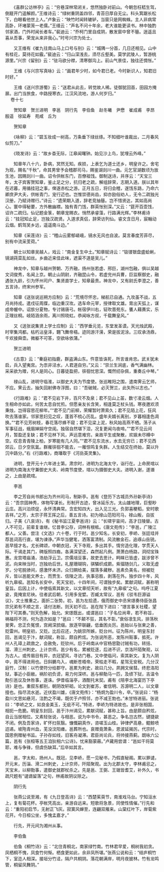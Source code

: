 <!-- { "loadSidebar": true } -->
　　《喜群公访林亭》云：“穷巷深林常闭关，悠然独卧对前山。今朝忽枉嵇生驾，倒屣开门遥解颜。”王维诗云：“绿树重阴盖四邻，青苔日厚自无尘。科头箕踞长松下，白眼看他世上人。”卢象云：“映竹时闻转辘轳，当窗只是网蜘蛛。主人非病常高卧，环堵蒙笼一老儒。”王缙云：“声名不问十年余，老大谁能更读书。林中独酌邻家酒，门外时闻长者车。”裴迪云：“乔柯门里自成阴，散发窗中曾不簮。逍遥且喜从吾事，荣宠从来非我心。”时号兴宗为处士。

　　又王维有《崔九往南山马上口号与别》云：“城隅一分首，几日还相见。山中有桂花，莫待花如霰。”裴迪云：“归山深浅去，须尽丘壑美。莫学武陵人，暂游桃源里。”兴宗《留别》云：“驻马欲分襟，清寒御沟上。前山气景佳，独往还惆怅。”

　　王维《与兴宗写真咏》云：“画君年少时，如今君已老。今时新识人，知君旧时好。”

　　王维《送兴宗游蜀》云：“送君从此去，转觉故人稀。徒御犹回首，田园方掩扉。出门当旅食，中路授寒衣。江汉风流地，游人何岁归。”  
　 
卷十七

　　贺知章　贺兰进明　李邕　阴行先　李伯鱼　赵冬曦　尹懋　崔成甫　李昂　殷遥　徐延寿　苑咸　丘为

　　贺知章

　　《咏柳》云：“碧玉妆成一树高，万条垂下绿丝绦。不知细叶谁裁出，二月春风似剪刀。”

　　《晓发诗》云：“故乡杳无际，江皋闻曙钟。始见沙上鸟，犹埋云外峰。”

　　知章年八十六，卧病，冥然无知。疾损，上表乞为道士还乡，明皇许之。舍宅为观，赐名“千秋”，命其男曾予会稽郡司马，赐鉴湖剡川一曲。元乞官湖数顷为放生池，因赐剡川一曲。诏令供帐东门，百僚祖饯。御制送诗，并序云：“天宝三年，太子宾客贺知章，鉴止足之分，抗归老之疏，解组辞荣，志期入道。朕以其年在迟暮，用循挂冠之事，俾遂赤松之游。正月五日，将归会稽，遂饯东路，乃命六卿庶尹大夫，供帐青门，宠行迈也。岂惟崇德尚齿，抑亦励俗劝人，无令二疏独光汉册，乃赋诗赠行。”诗云：“遗荣期入道，辞老竞抽簮。岂不惜贤达，其如高尚心。寰中得秘要，方外散幽襟。独有青门饯，群英怅别深。”又云：“筵开百壶饯，诏许二疏归。仙记题金箓，朝章宠赐衣。悄然承睿藻，行路满光辉。”李林甫诗云：“挂冠知止足，岂独汉疏贤。入道求真侣，辞荣访列仙。睿文含日月，宸翰动云烟。鹤驾吴乡远，遥遥南斗边。”

　　知章《采莲诗》云：“稽山云雾郁嵯峨，镜水无风也自波。莫言春度芳菲尽，别有中流采芰荷。”

　　朝士以知章吴越人，戏云：“南金复生中土。”知章赋诗云：“钑镂银盘盛蛤蜊，镜湖莼菜乱如丝。乡曲近来佳此味，遮渠不道是吴儿。”

　　神龙中，知章与越州贺朝、万齐融，扬州张若虚、邢巨，湖州包融，俱以吴越文词俊秀，名闻上京。朝止山阴尉，齐融昆山令，若虚兖州兵曹，巨监察御史，融遇张九龄，引为怀州司户、集贤直学士，知章最贵。神龙中，又有尉氏李澄之，善五言诗，终宋州参军。

　　知章《送张说巡朔方应制》云：“荒境尽怀忠，梯航已自通。九攻虽不战，五月尚持戎。遣戍征周牒，临边重汉攻。选车命元宰，授律取文雄。胄出天弧上，谋成帝幄中。诏旂分夏物，专讨锡唐弓。帐宿伊川右，钲吹晋苑东。饔人藉蕡实，乐正理丝桐。岐陌涵余雨，离川照晓虹。恭闻咏方叔，千载舞皇风。”

　　又《送张说集贤上学士应制》云：“西学垂元览，东堂发圣谟。天光烛武殿，时宰集鸿都。枯朽沾皇泽，翾飞舞帝梧。迹同游汗澷，荣是拔泥涂。三叹承汤鼎，千欢接舜壶。微躯不可答，空欲咏依蒲。”

　　贺兰进明

　　《古意》云：“秦庭初指鹿，群盗满山东。忤意皆诛死，所言谁肯忠。武关犹未启，兵入望夷宫。为祟非泾水，人君道自穷。”又云：“崇兰生涧底，香气满幽林。采采欲为赠，何人是同心。日暮徒盈把，徘徊忧思深。慨然纫杂佩，重奏丘中琴。”

　　禄山乱，进明守临淮，以御史大夫为节度使。张巡睢阳之围，遣南霁云乞师，不应。霁云去，抽矢回射佛寺浮图，曰：“吾破贼，必灭贺兰，此矢所以志也。”

　　《行路难》云：“君不见岩下井，百尺不及泉；君不见山上苖，数寸凌云烟。人生相命亦如此，何苦太息自忧煎。但愿亲友长含笑，相逢莫乏杖头钱。寒夜邀欢须秉烛，岂得容思花柳年。”“君不见门前柳，荣耀暂时萧索久；君不见陌上花，狂风吹去落谁家。邻家思妇见之叹，蓬首不梳心历乱。盛年夫婿长离别，岁暮相逢色凋换。”“君不见芳树枝，春花落尽蜂不窥；君不见梁上泥，秋风始高燕不栖。荡子从军事征战，蛾眉婵娟守空闺。独宿自然堪下泪，况复更闻乌夜啼。”“君不见云间月，暂盈还复缺；君不见林下风，声远意难穷。亲故平生或聚散，欢娱未尽樽中空。叹息青青陵上柏，岁寒能有几人同。”“君不见东流水，水去无穷已；君不见西郊云，日夕空氛氲。群雁徘徊不能去，一雁惊鸣复失群。人生结交在终始，莫以升沉中路分。”右《行路难》，商璠取于《河岳英灵集》。

　　进明，登开元十六年进士第。肃宗时，进明为北海太守，诣行在。上命房琯以进明为南海太守兼御史大夫、岭南节度使，琯以为摄御史大夫。进明入谢，遂谮之，上由是疏琯。

　　李邕

　　李之芳自尚书郎出为齐州司马，制新亭。邕有《登历下古城员外孙新亭诗》云：“吾宗固神秀，体物写谋长。形制开古迹，曾冰延乐方。太山雄地理，巨壑眇云庄。高兴泊烦促，永怀清典常。含宏知四大，出入见三光。负郭喜粳稻，安时歌吉祥。”之芳，太宗子蒋王挥之后，善五言诗。初为禄山范阳司马，禄山叛，自拔归。子美《八哀诗》，有《秘书监江夏李邕诗》云：“长啸宇宙间，高才日陵替。古人不可见，前辈复谁继。忆昔李公存，词林有根柢。《唐文苑传》：“李邕，广陵江都人。父善。尝注《文选》六十卷，行于时。邕少知名，长安初，李峤、张廷珪并荐邕词高行直，堪为谏诤。”声华当健笔，洒落富清制。风流散金石，追琢山岳锐。邕早擅才名，尤长碑颂，中朝衣冠，天下寺观，多出其手。情穷造化理，学贯天人际。干谒走其门，碑版照四裔。各满深望还，森然起凡例。萧萧白杨路，洞彻宝珠惠。龙宫塔庙涌，浩劫浮云卫。宗儒俎豆事，故吏去思计。眄睐已皆虚，跋涉曾不泥。向来映当时，岂独劝后世。礼屋珊瑚钩，骐驎织成罽。紫骝随剑几，义取无虚岁。分宅脱骖间，感激怀未济。众归赒给美，摆落多藏秽。邕素负美名，频被贬斥，皆以邕能文养士，而贾生、信陵之流，执事忌胜，剥落在外。独步四十年，风听九皋唳。邕知名长安中，死天宝初，十四年间，可谓独步矣。累献词赋，甚称明皇旨。后因上计，中使临索其新文，以文章彻天听，故有“九皋唳”之句。呜呼江夏姿，竟掩宣尼袂。往者武后朝，引用多宠嬖。否臧太常议，邕有《驳韦巨源谥议》，文士推重之。面折二张势。初，邕为左拾遗，俄而御史中丞宋璟奏侍臣张昌宗兄弟有不顺之言，请付法断。则天初不应。邕在陛下进曰：“璟言事关社稷，望陛下可其奏。”则天色解，始允。宋璟既出，或谓邕曰：“子名位尚卑，若不称旨，祸福将不测，何为造次如是？”邕曰：“不颠不狂，其名不彰。”衰俗凛生风，排荡秋旻霁。忠正负冤恨，宫阙深旈缀。放逐早联翩，低垂困炎厉。邕始以与张柬之善，贬雷州。明皇初，又贬。比后召还，为姚崇所嫉，贬台州。征为陈州，明皇东封回，邕谒见于汴，献词赋，称旨，颇自矜炫。为张说所恶，发陈州赃事，抵死。许州人孔璋上疏救之，会赦免，贬钦州。后于岭南从中官杨思勖讨贼有功，转括、溜、滑三州刺史。上计京师。邕少有名，累被贬逐，后进不识，京洛阡陌聚观，以为古人。或传眉目有异，衣冠望风，寻访门巷。又中使临问，索其新文。复为人阴中，竟不得进用也。日斜鵩鸟入，魂断苍梧帝。荣枯走不暇，星驾无安税。几分汉庭竹，汉制：以竹使符分给郡守。邕累为刺史，故曰几分。夙拥文侯彗。终悲洛阳狱，事近小臣敝。祸阶初负谤，易力何深哜。邕与柳勣马一匹，及绩下狱，吉温令勣引邕议及休咎事，遂诛。伊昔临淄亭，酒酣托末契。甫有《陪李北海宴历下亭诗》是也。重叙东都别，朝阴改轩砌。论文到崔苏，崔信明、苏源明二人，以文章擅也。指尽流水逝。近伏盈川雄，《唐文苑传》：“杨炯为盈川令，卒。”张说曰：“杨盈川文思如悬河，注酌之不竭，既优于卢照邻，亦不减王勃也。”未甘特进丽。张说曰：“李峤之文，如良金美玉，无疵不可。”特进，李峤为特进故也。是非张相国，相扼一危脆。明皇东封回，邕于汴州谒见，累献词赋，甚称上旨。由是颇自矜炫，自云当居相位。又素轻张说，与相恶。说为中书令，甚恶之。争名岂古然，键捷歘不闭。例及吾家诗，旷怀扫氛翳。慷慨嗣真作，咨嗟玉山桂。钟律俨高悬，鲲鲸喷迢递。坡陁青州血，芜没汶阳瘗。邕葬所也。哀赠竟萧条，恩波延揭厉。代宗时，国恩例赠秘书监。子孙存如线，旧客舟凝滞。君臣尚论兵，将帅接燕蓟。朗咏六公篇，邕有《张桓等五王洎狄相六公诗》。忧来豁蒙蔽。”卢藏用尝谓：“邕如干将莫耶，难与争锋，但虞伤缺耳。”后卒如其言。

　　邕，字太和，扬州人。既冠，见李峤，愿一见秘书，乃假直秘阁。累以罪谴，开元末，历淄、滑二州刺史，上计京师，阡陌聚观。出为北郡太守，李林甫忌之，天宝末，以柳勣事，遣御史就郡杖杀之。先是邕、王弼、王琚皆耆艾，补外久，书疏尺题有“谴谪留落”之句，林甫故阴议除之。

　　阴行先

　　张燕公说至湘，有《九日登高诗》云：“西楚茱萸节，南淮戏马台。宁知洹水上，复有菊花杯。亭帐凭高出，亲游自远来。短歌将急景，同使性情催。”行先和云：“重阳初启节，无射正飞灰。寂寞风蝉至，连翩双雁来。山棠红叶下，岸菊紫花开。今日桓公坐，多愧孟嘉才。”

　　行先，开元间为湘州从事。

　　李伯鱼

　　伯鱼《桐竹诗》云：“北住青桐北，南家绿竹南。竹林君早爱，桐树我初贪。凤栖桐不愧，凤食竹何惭。栖食更如此，余非凤所堪。”张燕公说和云：“结庐桐竹下，室迩人相深。接垣分竹迳，隔户共桐阴。落花朝满岸，明月夜披林。竹有龙鸣管，桐留凤舞阴。”

